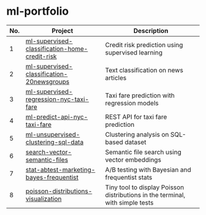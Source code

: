 # ml-portfolio

| No. | Project | Description |
|-----|---------|-------------|
| 1 | [ml-supervised-classification-home-credit-risk](https://github.com/refuel-code-135/ml-supervised-classification-home-credit-risk) | Credit risk prediction using supervised learning |
| 2 | [ml-supervised-classification-20newsgroups](https://github.com/refuel-code-135/ml-supervised-classification-20newsgroups) | Text classification on news articles |
| 3 | [ml-supervised-regression-nyc-taxi-fare](https://github.com/refuel-code-135/ml-supervised-regression-nyc-taxi-fare) | Taxi fare prediction with regression models |
| 4 | [ml-predict-api-nyc-taxi-fare](https://github.com/refuel-code-135/ml-predict-api-nyc-taxi-fare) | REST API for taxi fare prediction |
| 5 | [ml-unsupervised-clustering-sql-data](https://github.com/refuel-code-135/ml-unsupervised-clustering-sql-data) | Clustering analysis on SQL-based dataset |
| 6 | [search-vector-semantic-files](https://github.com/refuel-code-135/search-vector-semantic-files) | Semantic file search using vector embeddings |
| 7 | [stat-abtest-marketing-bayes-frequentist](https://github.com/refuel-code-135/stat-abtest-marketing-bayes-frequentist) | A/B testing with Bayesian and frequentist stats |
| 8 | [poisson-distributions-visualization](https://github.com/refuel-code-135/poisson-distributions-visualization) | Tiny tool to display Poisson distributions in the terminal, with simple tests |

